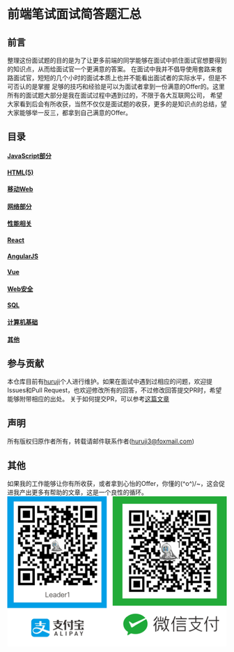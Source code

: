 # 前端笔试面试简答题汇总

## 前言
整理这份面试题的目的是为了让更多前端的同学能够在面试中抓住面试官想要得到的知识点，从而给面试官一个更满意的答案。
在面试中我并不倡导使用套路来套路面试官，短短的几个小时的面试本质上也并不能看出面试者的实际水平，但是不可否认的是掌握
足够的技巧和经验是可以为面试者拿到一份满意的Offer的。这里所有的面试题大部分是我在面试过程中遇到过的，不限于各大互联网公司，
希望大家看到后会有所收获，当然不仅仅是面试题的收获，更多的是知识点的总结，望大家能够举一反三，都拿到自己满意的Offer。

## 目录
#### [JavaScript部分](docs/JavaScript.md)
#### [HTML(5)](docs/HTML.md)
#### [移动Web](docs/MobileWeb.md)
#### [网络部分](docs/NetWork.md)
#### [性能相关](docs/Performance.md)
#### [React](docs/React.md)
#### [AngularJS](docs/Angular.md)
#### [Vue](docs/Vue.md)
#### [Web安全](docs/WebSecurity.md)
#### [SQL](docs/SQL.md)
#### [计算机基础](docs/CS.md)
#### [其他](docs/Other.md)

## 参与贡献
本仓库目前有[huruji](https://github.com/huruji)个人进行维护。如果在面试中遇到过相应的问题，欢迎提Issues和Pull Request，也欢迎修改所有的回答，不过修改回答提交PR时，希望能够附带相应的出处。
关于如何提交PR，可以参考[这篇文章](http://blog.csdn.net/qq_33429968/article/details/62219783)

## 声明
所有版权归原作者所有，转载请邮件联系作者(huruji3@foxmail.com)

## 其他
如果我的工作能够让你有所收获，或者拿到心怡的Offer，你懂的\(^o^)/~，这会促进我产出更多有帮助的文章，这是一个良性的循环。
![](image/pay.png)



